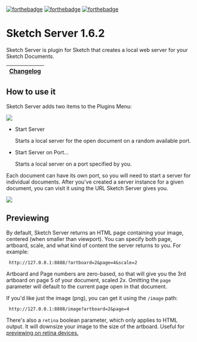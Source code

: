 [![forthebadge](http://forthebadge.com/images/badges/powered-by-electricity.svg)](http://forthebadge.com)
[![forthebadge](http://forthebadge.com/images/badges/gluten-free.svg)](http://forthebadge.com)
[![forthebadge](http://forthebadge.com/images/badges/oooo-kill-em.svg)](http://forthebadge.com)

# Sketch Server 1.6.2

Sketch Server is plugin for Sketch that creates a local web server for your Sketch Documents.

[Changelog](/CHANGELOG.md)  |
------------- |

## How to use it ##

Sketch Server adds two items to the Plugins Menu:

![](https://i.imgur.com/ZEmnVPP.png)

- Start Server

  Starts a local server for the open document on a random available port.
  
- Start Server on Port...

  Starts a local server on a port specified by you.
  
  
Each document can have its own port, so you will need to start a server for individual documents.
After you've created a server instance for a given document, you can visit it using the URL Sketch Server gives you.

![](https://i.imgur.com/gEhh23W.png)

## Previewing ##

By default, Sketch Server returns an HTML page containing your image, centered (when smaller than viewport).
You can specify both page, artboard, scale, and what kind of content the server returns to you. For example:

     http://127.0.0.1:8888/?artboard=2&page=4&scale=2
     
Artboard and Page numbers are zero-based, so that will give you the 3rd artboard on page 5 of your document, scaled 2x. Omitting the `page` parameter will default to the current page open in that document.

If you'd like just the image (png), you can get it using the `/image` path:

     http://127.0.0.1:8888/image?artboard=2&page=4

There's also a `retina` boolean parameter, which only applies to HTML output. It will downsize your image to the size of the artboard. Useful for [previewing on retina devices.](https://itunes.apple.com/us/app/id933580264)
